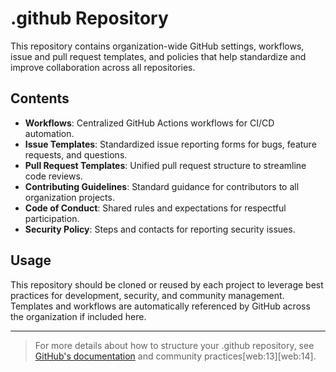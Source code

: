 # .github Repository

This repository contains organization-wide GitHub settings, workflows, issue and pull request templates, and policies that help standardize and improve collaboration across all repositories.

## Contents

- **Workflows**: Centralized GitHub Actions workflows for CI/CD automation.
- **Issue Templates**: Standardized issue reporting forms for bugs, feature requests, and questions.
- **Pull Request Templates**: Unified pull request structure to streamline code reviews.
- **Contributing Guidelines**: Standard guidance for contributors to all organization projects.
- **Code of Conduct**: Shared rules and expectations for respectful participation.
- **Security Policy**: Steps and contacts for reporting security issues.

## Usage

This repository should be cloned or reused by each project to leverage best practices for development, security, and community management. Templates and workflows are automatically referenced by GitHub across the organization if included here.

---

> For more details about how to structure your .github repository, see [GitHub's documentation](https://docs.github.com/en/github/building-a-strong-community/creating-a-default-community-health-file) and community practices[web:13][web:14].

